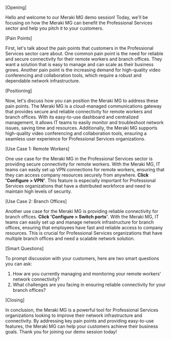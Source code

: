 [Opening]

Hello and welcome to our Meraki MG demo session! Today, we'll be focusing on how the Meraki MG can benefit the Professional Services sector and help you pitch it to your customers.

[Pain Points]

First, let's talk about the pain points that customers in the Professional Services sector care about. One common pain point is the need for reliable and secure connectivity for their remote workers and branch offices. They want a solution that is easy to manage and can scale as their business grows. Another pain point is the increasing demand for high-quality video conferencing and collaboration tools, which require a robust and dependable network infrastructure.

[Positioning]

Now, let's discuss how you can position the Meraki MG to address these pain points. The Meraki MG is a cloud-managed communications gateway that provides secure and reliable connectivity for remote workers and branch offices. With its easy-to-use dashboard and centralized management, it allows IT teams to easily monitor and troubleshoot network issues, saving time and resources. Additionally, the Meraki MG supports high-quality video conferencing and collaboration tools, ensuring a seamless user experience for Professional Services organizations.

[Use Case 1: Remote Workers]

One use case for the Meraki MG in the Professional Services sector is providing secure connectivity for remote workers. With the Meraki MG, IT teams can easily set up VPN connections for remote workers, ensuring that they can access company resources securely from anywhere. **Click 'Configure > VPN'**. This feature is especially important for Professional Services organizations that have a distributed workforce and need to maintain high levels of security.

[Use Case 2: Branch Offices]

Another use case for the Meraki MG is providing reliable connectivity for branch offices. **Click 'Configure > Switch ports'**. With the Meraki MG, IT teams can easily set up and manage network infrastructure for branch offices, ensuring that employees have fast and reliable access to company resources. This is crucial for Professional Services organizations that have multiple branch offices and need a scalable network solution.

[Smart Questions]

To prompt discussion with your customers, here are two smart questions you can ask:
1. How are you currently managing and monitoring your remote workers' network connectivity?
2. What challenges are you facing in ensuring reliable connectivity for your branch offices?

[Closing]

In conclusion, the Meraki MG is a powerful tool for Professional Services organizations looking to improve their network infrastructure and connectivity. By addressing key pain points and providing easy-to-use features, the Meraki MG can help your customers achieve their business goals. Thank you for joining our demo session today!